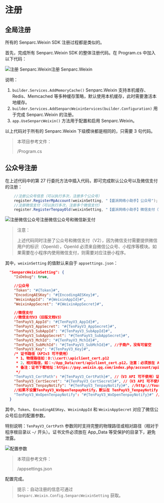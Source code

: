 # 注册

## 全局注册

所有的 Senparc.Weixin SDK 注册过程都是类似的。

首先，完成所有 Senparc.Weixin SDK 的整体注册代码。在 Program.cs 中加入以下代码：

![注册 Senparc.Weixin](https://sdk.weixin.senparc.com/Docs/TenPayV2/images/home-dev-register-01.png)注册 Senparc.Weixin

说明：

1. `builder.Services.AddMemoryCache()` Senparc.Weixin 支持本机缓存、Redis、Memcached 等多种缓存策略，默认使用本机缓存，此时需要激活本地缓存。
2. `builder.Services.AddSenparcWeixinServices(builder.Configuration)` 用于完成 Senparc.Weixin 的注册。
3. `app.UseSenparcWeixin()` 方法用于配置和启用 Senparc.Weixin。

以上代码对于所有的 Senparc.Weixin 下级模块都是相同的，只需要 3 句代码。

> 本项目参考文件：
>
> /Program.cs

## 公众号注册

在上述代码中的第 27 行委托方法中插入代码，即可完成默认公众号以及微信支付的注册：

```c#
    //注册公众号信息（可以执行多次，注册多个公众号）
    register.RegisterMpAccount(weixinSetting, "【盛派网络小助手】公众号");
    //注册微信支付（可以执行多次，注册多个微信支付）
    register.RegisterTenpayOld(weixinSetting, "【盛派网络小助手】微信支付（V2）");
```

![注册微信公众号](https://sdk.weixin.senparc.com/Docs/TenPayV2/images/home-dev-register-02.png)注册微信公众号和微信新支付

> 注意：
>
> 上述代码同时注册了公众号和微信支付（V2），因为微信支付需要提供微信用户的标识（OpenId），OpenId 必须来自微信公众号、小程序等模块。如果需要在小程序内使用微信支付，则需要对应注册小程序。

其中，`weixinSetting` 的值默认来自于 `appsettings.json`：

```json
  "SenparcWeixinSetting": {
    "IsDebug": true,

    //公众号
    "Token": "#{Token}#",
    "EncodingAESKey": "#{EncodingAESKey}#",
    "WeixinAppId": "#{WeixinAppId}#",
    "WeixinAppSecret": "#{WeixinAppSecret}#",

    //微信支付
    //微信支付V3（旧版文档V3）
    "TenPayV3_AppId": "#{TenPayV3_AppId}#",
    "TenPayV3_AppSecret": "#{TenPayV3_AppSecret}#",
    "TenPayV3_SubAppId": "#{TenPayV3_SubAppId}#",
    "TenPayV3_SubAppSecret": "#{TenPayV3_SubAppSecret}#",
    "TenPayV3_MchId": "#{TenPayV3_MchId}#",
    "TenPayV3_SubMchId": "#{TenPayV3_SubMchId}#", //子商户，没有可留空
    "TenPayV3_Key": "#{TenPayV3_Key}#",
    /* 证书路径（APIv3 可不使用）
     * 1、物理路径如：D:\\cert\\apiclient_cert.p12
     * 2、相对路径，如：~/App_Data/cert/apiclient_cert.p12，注意：必须放在 App_Data 等受保护的目录下，避免泄露
     * 备注：证书下载地址：https://pay.weixin.qq.com/index.php/account/api_cert
     */
    "TenPayV3_CertPath": "#{TenPayV3_CertPath}#", //（V3 API 可不使用）证书路径
    "TenPayV3_CertSecret": "#{TenPayV3_CertSecret}#", //（V3 API 可不使用）支付证书密码（原始密码和 MchId 相同）
    "TenPayV3_TenpayNotify": "#{TenPayV3_TenpayNotify}#", //http://YourDomainName/TenpayV3/PayNotifyUrl
    //如果不设置TenPayV3_WxOpenTenpayNotify，默认在 TenPayV3_TenpayNotify 的值最后加上 "WxOpen"
    "TenPayV3_WxOpenTenpayNotify": "#{TenPayV3_WxOpenTenpayNotify}#" //http://YourDomainName/TenpayV3/PayNotifyUrlWxOpen
  }
```

其中，`Token`、`EncodingAESKey`、`WeixinAppId` 和 `WeixinAppSecret` 对应了微信公众号后台的配置参数。

特别说明：`TenPayV3_CertPath` 参数同时支持完整的物理路径或相对路径（相对于程序根目录以 `~/` 开头）。证书文件必须放在 App_Data 等受保护的目录下，避免泄露。

![配置参数](https://sdk.weixin.senparc.com/Docs/TenPayV2/images/home-dev-register-03.png)

> 本项目参考文件：
>
> /appsettings.json

配置完成。

> 提示：自动注册的信息可通过 `Senparc.Weixin.Config.SenparcWeixinSetting` 获取。
